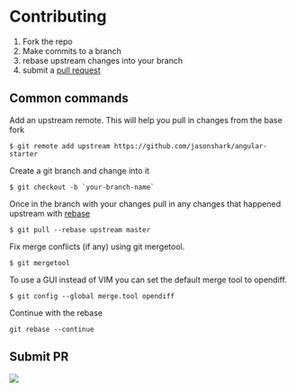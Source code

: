 # Contributing


1. Fork the repo
1. Make commits to a branch
1. rebase upstream changes into your branch
1. submit a [pull request](https://github.com/jasonshark/angular-starter/pulls)

## Common commands

Add an upstream remote. This will help you pull in changes from the base fork
```
$ git remote add upstream https://github.com/jasonshark/angular-starter
```

Create a git branch and change into it
```
$ git checkout -b `your-branch-name`
```

Once in the branch with your changes pull in any changes that happened upstream with [rebase](https://www.atlassian.com/git/tutorials/rewriting-history/git-commit--amend)

```
$ git pull --rebase upstream master
```

Fix merge conflicts (if any) using git mergetool.

```
$ git mergetool
```

To use a GUI instead of VIM you can set the default merge tool to opendiff.

```
$ git config --global merge.tool opendiff
```

Continue with the rebase

```
git rebase --continue
```

## Submit PR

![](http://media1.giphy.com/media/Ve20ojrMWiTo4/giphy.gif)
